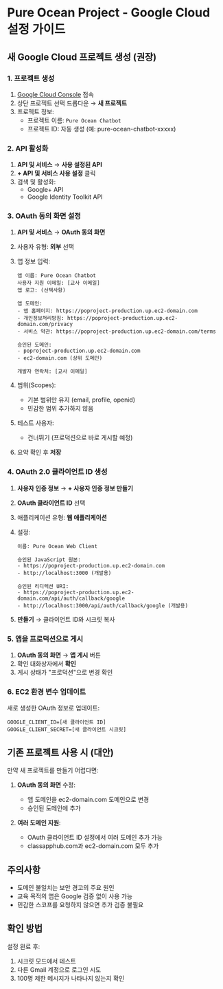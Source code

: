 # Pure Ocean Project - Google Cloud 설정 가이드

## 새 Google Cloud 프로젝트 생성 (권장)

### 1. 프로젝트 생성
1. [Google Cloud Console](https://console.cloud.google.com) 접속
2. 상단 프로젝트 선택 드롭다운 → **새 프로젝트**
3. 프로젝트 정보:
   - 프로젝트 이름: `Pure Ocean Chatbot`
   - 프로젝트 ID: 자동 생성 (예: pure-ocean-chatbot-xxxxx)

### 2. API 활성화
1. **API 및 서비스** → **사용 설정된 API**
2. **+ API 및 서비스 사용 설정** 클릭
3. 검색 및 활성화:
   - Google+ API
   - Google Identity Toolkit API

### 3. OAuth 동의 화면 설정
1. **API 및 서비스** → **OAuth 동의 화면**
2. 사용자 유형: **외부** 선택
3. 앱 정보 입력:
   ```
   앱 이름: Pure Ocean Chatbot
   사용자 지원 이메일: [교사 이메일]
   앱 로고: (선택사항)
   
   앱 도메인:
   - 앱 홈페이지: https://poproject-production.up.ec2-domain.com
   - 개인정보처리방침: https://poproject-production.up.ec2-domain.com/privacy
   - 서비스 약관: https://poproject-production.up.ec2-domain.com/terms
   
   승인된 도메인:
   - poproject-production.up.ec2-domain.com
   - ec2-domain.com (상위 도메인)
   
   개발자 연락처: [교사 이메일]
   ```

4. 범위(Scopes):
   - 기본 범위만 유지 (email, profile, openid)
   - 민감한 범위 추가하지 않음

5. 테스트 사용자:
   - 건너뛰기 (프로덕션으로 바로 게시할 예정)

6. 요약 확인 후 **저장**

### 4. OAuth 2.0 클라이언트 ID 생성
1. **사용자 인증 정보** → **+ 사용자 인증 정보 만들기**
2. **OAuth 클라이언트 ID** 선택
3. 애플리케이션 유형: **웹 애플리케이션**
4. 설정:
   ```
   이름: Pure Ocean Web Client
   
   승인된 JavaScript 원본:
   - https://poproject-production.up.ec2-domain.com
   - http://localhost:3000 (개발용)
   
   승인된 리디렉션 URI:
   - https://poproject-production.up.ec2-domain.com/api/auth/callback/google
   - http://localhost:3000/api/auth/callback/google (개발용)
   ```

5. **만들기** → 클라이언트 ID와 시크릿 복사

### 5. 앱을 프로덕션으로 게시
1. **OAuth 동의 화면** → **앱 게시** 버튼
2. 확인 대화상자에서 **확인**
3. 게시 상태가 "프로덕션"으로 변경 확인

### 6. EC2 환경 변수 업데이트
새로 생성한 OAuth 정보로 업데이트:
```
GOOGLE_CLIENT_ID=[새 클라이언트 ID]
GOOGLE_CLIENT_SECRET=[새 클라이언트 시크릿]
```

## 기존 프로젝트 사용 시 (대안)

만약 새 프로젝트를 만들기 어렵다면:

1. **OAuth 동의 화면** 수정:
   - 앱 도메인을 ec2-domain.com 도메인으로 변경
   - 승인된 도메인에 추가

2. **여러 도메인 지원**:
   - OAuth 클라이언트 ID 설정에서 여러 도메인 추가 가능
   - classapphub.com과 ec2-domain.com 모두 추가

## 주의사항

- 도메인 불일치는 보안 경고의 주요 원인
- 교육 목적의 앱은 Google 검증 없이 사용 가능
- 민감한 스코프를 요청하지 않으면 추가 검증 불필요

## 확인 방법

설정 완료 후:
1. 시크릿 모드에서 테스트
2. 다른 Gmail 계정으로 로그인 시도
3. 100명 제한 메시지가 나타나지 않는지 확인